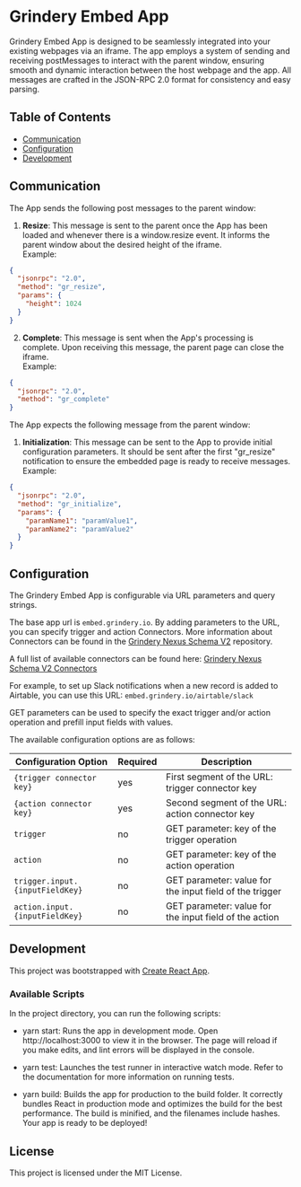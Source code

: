 # Grindery Embed App

Grindery Embed App is designed to be seamlessly integrated into your existing webpages via an iframe. The app employs a system of sending and receiving postMessages to interact with the parent window, ensuring smooth and dynamic interaction between the host webpage and the app. All messages are crafted in the JSON-RPC 2.0 format for consistency and easy parsing.

## Table of Contents

- [Communication](#communication)
- [Configuration](#configuration)
- [Development](#development)

## Communication

The App sends the following post messages to the parent window:

1. **Resize**: This message is sent to the parent once the App has been loaded and whenever there is a window.resize event. It informs the parent window about the desired height of the iframe.  
   Example:

```json
{
  "jsonrpc": "2.0",
  "method": "gr_resize",
  "params": {
    "height": 1024
  }
}
```

2. **Complete**: This message is sent when the App's processing is complete. Upon receiving this message, the parent page can close the iframe.  
   Example:

```json
{
  "jsonrpc": "2.0",
  "method": "gr_complete"
}
```

The App expects the following message from the parent window:

1. **Initialization**: This message can be sent to the App to provide initial configuration parameters. It should be sent after the first "gr_resize" notification to ensure the embedded page is ready to receive messages.  
   Example:

```json
{
  "jsonrpc": "2.0",
  "method": "gr_initialize",
  "params": {
    "paramName1": "paramValue1",
    "paramName2": "paramValue2"
  }
}
```

## Configuration

The Grindery Embed App is configurable via URL parameters and query strings.

The base app url is `embed.grindery.io`. By adding parameters to the URL, you can specify trigger and action Connectors. More information about Connectors can be found in the [Grindery Nexus Schema V2](https://github.com/grindery-io/grindery-nexus-schema-v2/tree/master/connectors) repository.

A full list of available connectors can be found here: [Grindery Nexus Schema V2 Connectors](https://github.com/grindery-io/grindery-nexus-schema-v2/tree/master/cds)

For example, to set up Slack notifications when a new record is added to Airtable, you can use this URL: `embed.grindery.io/airtable/slack`

GET parameters can be used to specify the exact trigger and/or action operation and prefill input fields with values.

The available configuration options are as follows:

| Configuration Option            | Required | Description                                             |
| ------------------------------- | -------- | ------------------------------------------------------- |
| `{trigger connector key}`       | yes      | First segment of the URL: trigger connector key         |
| `{action connector key}`        | yes      | Second segment of the URL: action connector key         |
| `trigger`                       | no       | GET parameter: key of the trigger operation             |
| `action`                        | no       | GET parameter: key of the action operation              |
| `trigger.input.{inputFieldKey}` | no       | GET parameter: value for the input field of the trigger |
| `action.input.{inputFieldKey}`  | no       | GET parameter: value for the input field of the action  |

## Development

This project was bootstrapped with [Create React App](https://create-react-app.dev/).

### Available Scripts

In the project directory, you can run the following scripts:

- yarn start: Runs the app in development mode. Open http://localhost:3000 to view it in the browser. The page will reload if you make edits, and lint errors will be displayed in the console.

- yarn test: Launches the test runner in interactive watch mode. Refer to the documentation for more information on running tests.

- yarn build: Builds the app for production to the build folder. It correctly bundles React in production mode and optimizes the build for the best performance. The build is minified, and the filenames include hashes. Your app is ready to be deployed!

## License

This project is licensed under the MIT License.
